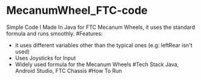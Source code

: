 # MecanumWheel_FTC-code
Simple Code I Made In Java for FTC Mecanum Wheels, it uses the standard formula and runs smoothly.
#Features:
- it uses different variables other than the typical ones (e.g: leftRear isn't used)
- Uses Joysticks for Input
- Widely used formula for the Mecanum Wheels
#Tech Stack
Java, Android Studio, FTC Chassis
#How To Run

